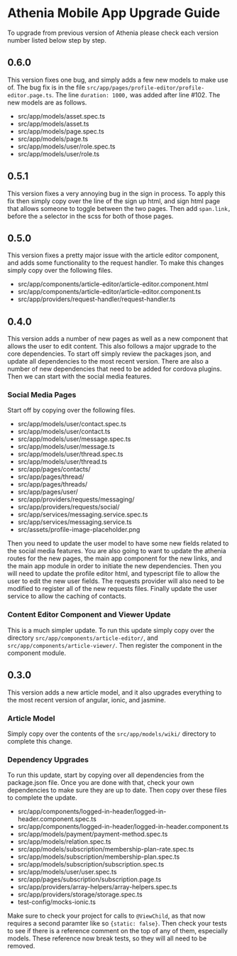 # Athenia Mobile App Upgrade Guide

To upgrade from previous version of Athenia please check each version number listed below step by step.

## 0.6.0 

This version fixes one bug, and simply adds a few new models to make use of. The bug fix is in the file `src/app/pages/profile-editor/profile-editor.page.ts`. The line `duration: 1000,` was added after line #102. The new models are as follows.

* src/app/models/asset.spec.ts
* src/app/models/asset.ts
* src/app/models/page.spec.ts
* src/app/models/page.ts
* src/app/models/user/role.spec.ts
* src/app/models/user/role.ts

## 0.5.1

This version fixes a very annoying bug in the sign in process. To apply this fix then simply copy over the line of the sign up html, and sign html page that allows someone to toggle between the two pages. Then add `span.link,` before the `a` selector in the scss for both of those pages.

## 0.5.0

This version fixes a pretty major issue with the article editor component, and adds some functionality to the request handler. To make this changes simply copy over the following files.

* src/app/components/article-editor/article-editor.component.html
* src/app/components/article-editor/article-editor.component.ts
* src/app/providers/request-handler/request-handler.ts

## 0.4.0

This version adds a number of new pages as well as a new component that allows the user to edit content. This also follows a major upgrade to the core dependencies. To start off simply review the packages json, and update all dependencies to the most recent version. There are also a number of new dependencies that need to be added for cordova plugins. Then we can start with the social media features.

### Social Media Pages

Start off by copying over the following files.

* src/app/models/user/contact.spec.ts
* src/app/models/user/contact.ts
* src/app/models/user/message.spec.ts
* src/app/models/user/message.ts
* src/app/models/user/thread.spec.ts
* src/app/models/user/thread.ts
* src/app/pages/contacts/
* src/app/pages/thread/
* src/app/pages/threads/
* src/app/pages/user/
* src/app/providers/requests/messaging/
* src/app/providers/requests/social/
* src/app/services/messaging.service.spec.ts
* src/app/services/messaging.service.ts
* src/assets/profile-image-placeholder.png

Then you need to update the user model to have some new fields related to the social media features. You are also going to want to update the athenia routes for the new pages, the main app component for the new links, and the main app module in order to initiate the new dependencies. Then you will need to update the profile editor html, and typescript file to allow the user to edit the new user fields. The requests provider will also need to be modified to register all of the new requests files. Finally update the user service to allow the caching of contacts.

### Content Editor Component and Viewer Update

This is a much simpler update. To run this update simply copy over the directory `src/app/components/article-editor/`, and `src/app/components/article-viewer/`. Then register the component in the component module.

## 0.3.0

This version adds a new article model, and it also upgrades everything to the most recent version of angular, ionic, and jasmine.

### Article Model

Simply copy over the contents of the `src/app/models/wiki/` directory to complete this change.

### Dependency Upgrades

To run this update, start by copying over all dependencies from the package.json file. Once you are done with that, check your own dependencies to make sure they are up to date. Then copy over these files to complete the update.

* src/app/components/logged-in-header/logged-in-header.component.spec.ts
* src/app/components/logged-in-header/logged-in-header.component.ts
* src/app/models/payment/payment-method.spec.ts 
* src/app/models/relation.spec.ts
* src/app/models/subscription/membership-plan-rate.spec.ts
* src/app/models/subscription/membership-plan.spec.ts 
* src/app/models/subscription/subscription.spec.ts 
* src/app/models/user/user.spec.ts
* src/app/pages/subscription/subscription.page.ts
* src/app/providers/array-helpers/array-helpers.spec.ts 
* src/app/providers/storage/storage.spec.ts
* test-config/mocks-ionic.ts

Make sure to check your project for calls to `@ViewChild`, as that now requires a second paramter like so `{static: false}`. Then check your tests to see if there is a reference comment on the top of any of them, especially models. These reference now break tests, so they will all need to be removed.
